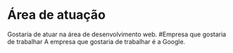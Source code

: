   # Área de atuação 
  Gostaria de atuar na área de desenvolvimento web.
  #Empresa que gostaria de trabalhar 
  A empresa que gostaria de trabalhar é a Google.
